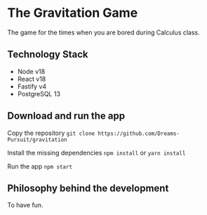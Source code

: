 # The Gravitation Game
The game for the times when you are bored during Calculus class.

## Technology Stack
- Node v18
- React v18
- Fastify v4
- PostgreSQL 13

## Download and run the app 
Copy the repository
`git clone https://github.com/Dreams-Pursuit/gravitation`

Install the missing dependencies
`npm install` or `yarn install`

Run the app
`npm start`

## Philosophy behind the development 
To have fun.
